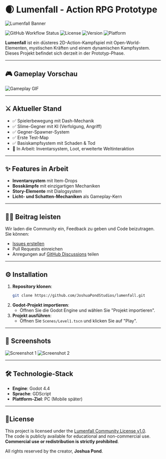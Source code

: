 # 🌒 Lumenfall - Action RPG Prototype
![Lumenfall Banner](https://via.placeholder.com/1200x300?text=Lumenfall+Action+RPG+Prototype)

![GitHub Workflow Status](https://img.shields.io/github/actions/workflow/status/JoshuaPondStudios/lumenfall/build.yml?branch=main)
![License](https://img.shields.io/github/license/JoshuaPondStudios/lumenfall)
![Version](https://img.shields.io/badge/version-0.1.0-blue)
![Platform](https://img.shields.io/badge/platform-PC-lightgrey)

**Lumenfall** ist ein düsteres 2D-Action-Kampfspiel mit Open-World-Elementen, mystischen Kräften und einem dynamischen Kampfsystem. Dieses Projekt befindet sich derzeit in der Prototyp-Phase.

---

## 🎮 **Gameplay Vorschau**
![Gameplay GIF](https://via.placeholder.com/800x400?text=Gameplay+GIF)

---

## ⚔ **Aktueller Stand**

- ✅ Spielerbewegung mit Dash-Mechanik
- ✅ Slime-Gegner mit KI (Verfolgung, Angriff)
- ✅ Gegner-Spawner-System
- ✅ Erste Test-Map
- ✅ Basiskampfsystem mit Schaden & Tod
- 🚧 In Arbeit: Inventarsystem, Loot, erweiterte Weltinteraktion

---

## ✨ **Features in Arbeit**
- **Inventarsystem** mit Item-Drops
- **Bosskämpfe** mit einzigartigen Mechaniken
- **Story-Elemente** mit Dialogsystem
- **Licht- und Schatten-Mechaniken** als Gameplay-Kern

---

## 🧑‍💻 **Beitrag leisten**
Wir laden die Community ein, Feedback zu geben und Code beizutragen. Sie können:
- [Issues erstellen](https://github.com/JoshuaPondStudios/lumenfall/issues)
- Pull Requests einreichen
- Anregungen auf [GitHub Discussions](https://github.com/JoshuaPondStudios/lumenfall/discussions) teilen

---

## ⚙️ **Installation**
1. **Repository klonen**:
   ```bash
   git clone https://github.com/JoshuaPondStudios/lumenfall.git
   ```
2. **Godot-Projekt importieren**:
   - Öffnen Sie die Godot Engine und wählen Sie "Projekt importieren".
3. **Projekt ausführen**:
   - Öffnen Sie `Scenes/Level1.tscn` und klicken Sie auf "Play".

---

## 📸 **Screenshots**
![Screenshot 1](https://via.placeholder.com/400x200?text=Screenshot+1)
![Screenshot 2](https://via.placeholder.com/400x200?text=Screenshot+2)

---

## 🛠️ **Technologie-Stack**
- **Engine**: Godot 4.4
- **Sprache**: GDScript
- **Plattform-Ziel**: PC (Mobile später)

---

## 📄License

This project is licensed under the [Lumenfall Community License v1.0](LICENSE.txt).  
The code is publicly available for educational and non-commercial use.  
**Commercial use or redistribution is strictly prohibited**.

All rights reserved by the creator, **Joshua Pond**.
